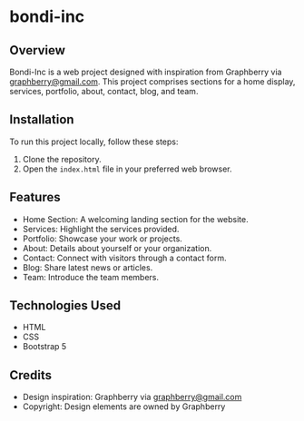 # bondi-inc

## Overview

Bondi-Inc is a web project designed with inspiration from Graphberry via graphberry@gmail.com. This project comprises sections for a home display, services, portfolio, about, contact, blog, and team.

## Installation

To run this project locally, follow these steps:

1. Clone the repository.
2. Open the `index.html` file in your preferred web browser.

## Features

- Home Section: A welcoming landing section for the website.
- Services: Highlight the services provided.
- Portfolio: Showcase your work or projects.
- About: Details about yourself or your organization.
- Contact: Connect with visitors through a contact form.
- Blog: Share latest news or articles.
- Team: Introduce the team members.

## Technologies Used

- HTML
- CSS
- Bootstrap 5

## Credits

- Design inspiration: Graphberry via graphberry@gmail.com
- Copyright: Design elements are owned by Graphberry